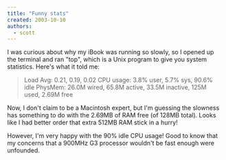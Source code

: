 ```yaml
---
title: "Funny stats"
created: 2003-10-10
authors:
  - scott
---
```


I was curious about why my iBook was running so slowly, so I opened up the terminal and ran "top", which is a Unix program to give you system statistics. Here's what it told me:

> Load Avg: 0.21, 0.19, 0.02
> CPU usage: 3.8% user, 5.7% sys, 90.6% idle
> PhysMem: 26.0M wired, 65.8M active, 33.5M inactive, 125M used, 2.69M free

Now, I don't claim to be a Macintosh expert, but I'm guessing the slowness has something to do with the 2.69MB of RAM free (of 128MB total). Looks like I had better order that extra 512MB RAM stick in a hurry!

However, I'm very happy with the 90% idle CPU usage! Good to know that my concerns that a 900MHz G3 processor wouldn't be fast enough were unfounded.
